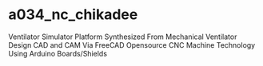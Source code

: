 # a034_nc_chikadee
Ventilator Simulator Platform Synthesized From Mechanical Ventilator Design CAD and CAM Via FreeCAD Opensource CNC Machine Technology Using Arduino Boards/Shields
